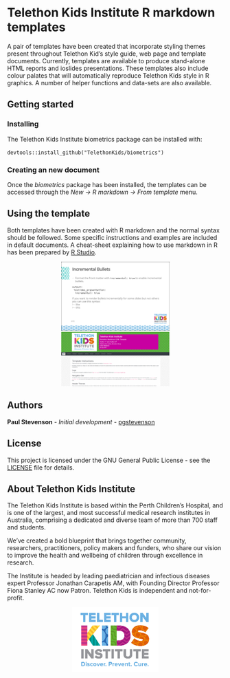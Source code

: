 Telethon Kids Institute R markdown templates
================

<!-- README.md is generated from README.Rmd. Please edit that file -->

A pair of templates have been created that incorporate styling themes
present throughout Telethon Kid’s style guide, web page and template
documents. Currently, templates are available to produce stand-alone
HTML reports and ioslides presentations. These templates also include
colour palates that will automatically reproduce Telethon Kids style in
R graphics. A number of helper functions and data-sets are also
available.

## Getting started

### Installing

The Telethon Kids Institute biometrics package can be installed with:

    devtools::install_github("TelethonKids/biometrics")

### Creating an new document

Once the *biometrics* package has been installed, the templates can be
accessed through the *New -\> R markdown -\> From template* menu.

## Using the template

Both templates have been created with R markdown and the normal syntax
should be followed. Some specific instructions and examples are included
in default documents. A cheat-sheet explaining how to use markdown in R
has been prepared by [R
Studio](https://www.rstudio.com/resources/cheatsheets/).

<center>

<img src="man/figures/ioslides.png"  width="50%" height="50%">
<img src="man/figures/report.png"  width="50%" height="50%">

</center>

## Authors

**Paul Stevenson** - *Initial development* -
[pgstevenson](https://github.com/pgstevenson)

## License

This project is licensed under the GNU General Public License - see the
[LICENSE](LICENSE) file for details.

## About Telethon Kids Institute

The Telethon Kids Institute is based within the Perth Children’s
Hospital, and is one of the largest, and most successful medical
research institutes in Australia, comprising a dedicated and diverse
team of more than 700 staff and students.

We’ve created a bold blueprint that brings together community,
researchers, practitioners, policy makers and funders, who share our
vision to improve the health and wellbeing of children through
excellence in research.

The Institute is headed by leading paediatrician and infectious diseases
expert Professor Jonathan Carapetis AM, with Founding Director Professor
Fiona Stanley AC now Patron. Telethon Kids is independent and
not-for-profit.

<center>

<img src="man/figures/logo800.jpg"  width="40%" height="40%">

</center>
